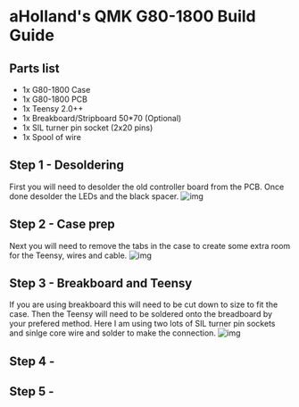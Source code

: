 # aHolland's QMK G80-1800 Build Guide

## Parts list
* 1x 	  G80-1800 Case
* 1x 	  G80-1800 PCB
* 1x 	  Teensy 2.0++
* 1x    Breakboard/Stripboard 50*70 (Optional)
* 1x    SIL turner pin socket (2x20 pins)
* 1x    Spool of wire

## Step 1 - Desoldering

First you will need to desolder the old controller board from the PCB. Once done desolder the LEDs and the black spacer. 
![img](https://i.imgur.com/ySP3WIQ.jpg)

## Step 2 - Case prep

Next you will need to remove the tabs in the case to create some extra room for the Teensy, wires and cable. 
![img](https://i.imgur.com/H1tK3fc.jpg)

## Step 3 - Breakboard and Teensy

If you are using breakboard this will need to be cut down to size to fit the case. Then the Teensy will need to be soldered onto the breadboard by your prefered method. Here I am using two lots of SIL turner pin sockets and sinlge core wire and solder to make the connection. 
![img](https://i.imgur.com/HCE7qHw.jpg)

## Step 4 - 



## Step 5 - 

